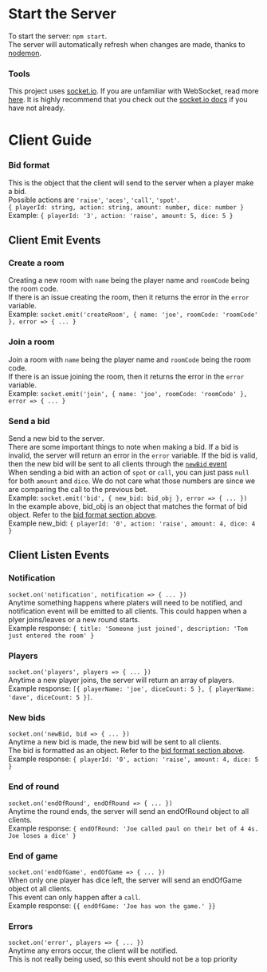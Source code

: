 # Start the Server
To start the server: `npm start`.   
The server will automatically refresh when changes are made, thanks to [nodemon](https://github.com/remy/nodemon).

### Tools
This project uses [socket.io](https://socket.io/). If you are unfamiliar with WebSocket, read more [here](https://en.wikipedia.org/wiki/WebSocket). It is highly recommend that you check out the [socket.io docs](https://socket.io/docs/v4/) if you have not already.

# Client Guide


### Bid format
This is the object that the client will send to the server when a player make a bid.  
Possible actions are `'raise'`, `'aces'`, `'call'`, `'spot'`.  
`{ playerId: string, action: string, amount: number, dice: number }`  
Example: `{ playerId: '3', action: 'raise', amount: 5, dice: 5 }`  

## Client Emit Events

### Create a room
Creating a new room with `name` being the player name and `roomCode` being the room code.  
If there is an issue creating the room, then it returns the error in the `error` variable.  
Example: `socket.emit('createRoom', { name: 'joe', roomCode: 'roomCode' }, error => { ... }`

### Join a room
Join a room with `name` being the player name and `roomCode` being the room code.  
If there is an issue joining the room, then it returns the error in the `error` variable.  
Example: `socket.emit('join', { name: 'joe', roomCode: 'roomCode' }, error => { ... }`

### Send a bid
Send a new bid to the server.  
There are some important things to note when making a bid. If a bid is invalid, the server will return an error in the `error` variable. If the bid is valid, then the new bid will be sent to all clients through the [`newBid` event](#new-bids)  
When sending a bid with an action of `spot` or `call`, you can just pass `null` for both `amount` and `dice`. We do not care what those numbers are since we are comparing the call to the previous bet.  
Example: `socket.emit('bid', { new_bid: bid_obj }, error => { ... })`  
In the example above, bid_obj is an object that matches the format of bid object. Refer to the [bid format section above](#bid-format).  
Example new_bid: `{ playerId: '0', action: 'raise', amount: 4, dice: 4 }`  

## Client Listen Events
### Notification
`socket.on('notification', notification => { ... })`  
Anytime something happens where platers will need to be notified, and notification event will be emitted to all clients. This could happen when a plyer joins/leaves or a new round starts.  
Example response: `{ title: 'Someone just joined', description: 'Tom just entered the room' }`

### Players
`socket.on('players', players => { ... })`  
Anytime a new player joins, the server will return an array of players.  
Example response:  `[{ playerName: 'joe', diceCount: 5 }, { playerName: 'dave', diceCount: 5 }]`.  

### New bids
`socket.on('newBid, bid => { ... })`  
Anytime a new bid is made, the new bid will be sent to all clients.  
The bid is formatted as an object. Refer to the [bid format section above](#bid-format).  
Example response: `{ playerId: '0', action: 'raise', amount: 4, dice: 5 }`  

### End of round
`socket.on('endOfRound', endOfRound => { ... })`  
Anytime the round ends, the server will send an endOfRound object to all clients.  
Example response: `{ endOfRound: 'Joe called paul on their bet of 4 4s. Joe loses a dice' }`  

### End of game
`socket.on('endOfGame', endOfGame => { ... })`  
When only one player has dice left, the server will send an endOfGame object ot all clients.  
This event can only happen after a `call`.  
Example response: `{{ endOfGame: 'Joe has won the game.' }}`

### Errors
`socket.on('error', players => { ... })`  
Anytime any errors occur, the client will be notified.  
This is not really being used, so this event should not be a top priority